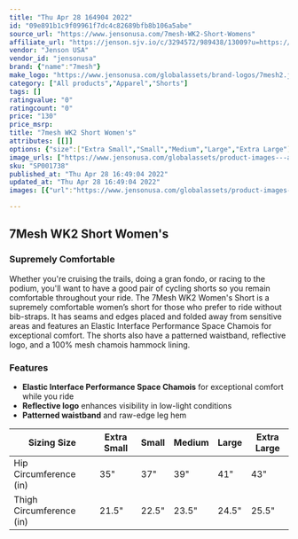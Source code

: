 ```yaml
---
title: "Thu Apr 28 164904 2022"
id: "09e891b1c9f09961f7dc4c82689bfb8b106a5abe"
source_url: "https://www.jensonusa.com/7mesh-WK2-Short-Womens"
affiliate_url: "https://jenson.sjv.io/c/3294572/989438/13009?u=https://www.jensonusa.com/7mesh-WK2-Short-Womens"
vendor: "Jenson USA"
vendor_id: "jensonusa"
brand: {"name":"7mesh"}
make_logo: "https://www.jensonusa.com/globalassets/brand-logos/7mesh2.jpg"
category: ["All products","Apparel","Shorts"]
tags: []
ratingvalue: "0"
ratingcount: "0"
price: "130"
price_msrp: 
title: "7mesh WK2 Short Women's"
attributes: [[]]
options: {"size":["Extra Small","Small","Medium","Large","Extra Large"],"color":["Black"],"availability":"In Stock"}
image_urls: ["https://www.jensonusa.com/globalassets/product-images---all-assets/7mesh-2021/sp001738-black.jpg"]
sku: "SP001738"
published_at: "Thu Apr 28 16:49:04 2022"
updated_at: "Thu Apr 28 16:49:04 2022"
images: [{"url":"https://www.jensonusa.com/globalassets/product-images---all-assets/7mesh-2021/sp001738-black.jpg","path":"ad7479b14932a3f795aeea76c7a46a383074ac35.jpg","checksum":"d717c29d4b630bbb689f6048dda941a7","status":"downloaded"}]

---
```

## 7Mesh WK2 Short Women's

### Supremely Comfortable

Whether you're cruising the trails, doing a gran fondo, or racing to the
podium, you'll want to have a good pair of cycling shorts so you remain
comfortable throughout your ride. The 7Mesh WK2 Women's Short is a supremely
comfortable women’s short for those who prefer to ride without bib-straps. It
has seams and edges placed and folded away from sensitive areas and features
an Elastic Interface Performance Space Chamois for exceptional comfort. The
shorts also have a patterned waistband, reflective logo, and a 100% mesh
chamois hammock lining.

### Features

  * **Elastic Interface Performance Space Chamois** for exceptional comfort while you ride
  * **Reflective logo** enhances visibility in low-light conditions
  * **Patterned waistband** and raw-edge leg hem

Sizing Size | Extra Small | Small | Medium | Large | Extra Large  
---|---|---|---|---|---  
Hip Circumference (in) | 35" | 37" | 39" | 41" | 43"  
Thigh Circumference (in) | 21.5" | 22.5" | 23.5" | 24.5" | 25.5"

